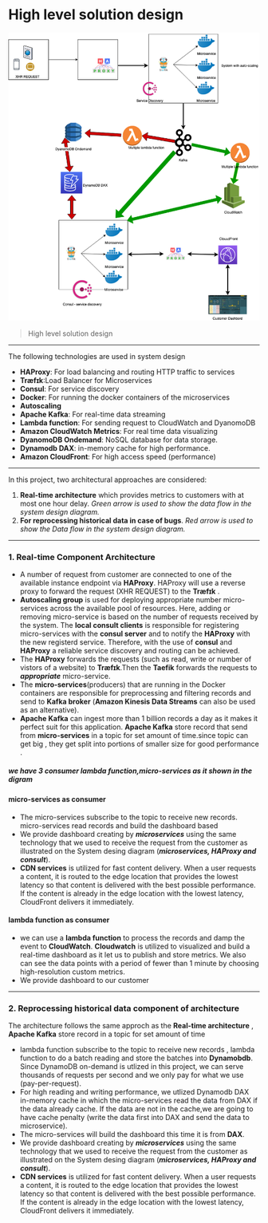 # High level solution design 
![High level solution design](https://github.com/MahiSharew/SEChallenge/blob/master/SystemDesign/SystemDesign.png)
> High level solution design 
---
The following technologies are used in system design
- **HAProxy**: For load balancing and routing HTTP traffic to services
- **Træfɪk**:Load Balancer for Microservices
- **Consul**: For service discovery
- **Docker**: For running the docker containers of the microservices
- **Autoscaling**
- **Apache Kafka**: For real-time data streaming
- **Lambda function**: For sending request to CloudWatch and DyanomoDB 
- **Amazon CloudWatch Metrics**: For real time data visualizing 
- **DyanomoDB Ondemand**: NoSQL database for data storage. 
- **Dynamodb DAX**: in-memory cache for high performance.
- **Amazon CloudFront**: For high access speed (performance)
---
In this project, two architectural approaches are considered:
1. **Real-time architecture** which provides metrics to customers with at most one hour delay. 
 _Green arrow is used to show the data flow in the system design diagram._  
2. **For reprocessing historical data in case of bugs**. 
_Red arrow is used to show the Data flow in the system design diagram._ 
---
### 1. Real-time Component Architecture
- A number of request from customer are connected to one of the available instance endpoint via **HAProxy**. HAProxy will use a reverse proxy to forward the request (XHR REQUEST) to the **Træfɪk** .
- **Autoscaling group** is used for deploying appropriate number micro-services across the available pool of resources. Here, adding or removing micro-service is based on the number of requests received by the system. The  **local consult clients** is responsible for registering micro-services with the **consul server** and to notify the **HAProxy** with the new registerd service. Therefore, with the use of **consul** and **HAProxy** a reliable service discovery and routing can be achieved.
- The **HAProxy** forwards the requests (such as read, write or number of vistors of a website) to **Træfɪk**.Then the **Taefik** forwards the requests to **_appropriate_** micro-service.
- The **micro-services**(producers) that are running in the Docker containers are responsible for preprocessing and filtering records and send to **Kafka broker** (**Amazon Kinesis Data Streams**  can also be used as an alternative).
- **Apache Kafka** can ingest more than 1 billion records a day as it makes it  perfect suit for this application. **Apache Kafka** store record that send from  **micro-services**  in a topic  for set amount of time.since topic can get big ,  they get split into portions of smaller size for good performance . 
##### we have 3 consumer  **lambda function**,**micro-services** as it shown in the digram 
#### **micro-services** as consumer 
- The micro-services subscribe to the topic to receive new records. micro-services read  records and  build the dashboard based 
-  We provide dashboard creating by  **_microservices_** using the same technology that we used to receive the request from the customer as illustrated on the  System desing diagram (**_microservices, HAProxy and consult_**).
- **CDN services** is utilized for fast content delivery.  When a user requests a content, it is routed to the edge location that provides the lowest latency so that content is delivered with the best possible performance. If the content is already in the edge location with the lowest latency, CloudFront delivers it immediately.
#### **lambda function** as consumer 
- we can use a **lambda function** to process the records and damp the event to **CloudWatch**. **Cloudwatch** is utilized to visualized and build a real-time dashboard as it let us to publish and store metrics. We also can see the data points with a period of fewer than 1 minute by choosing high-resolution custom metrics. 
- We provide dashboard to our customer 
---
### 2. Reprocessing historical data component of architecture
The architecture follows the same approch as the **Real-time architecture** , **Apache Kafka**  store record in a topic  for set amount of time
- lambda function  subscribe to the topic to receive new records ,  lambda function to do a batch reading and store the batches into **Dynamobdb**. Since DynamoDB on-demand is utlized in this project, we can serve thousands of requests per second and we only pay for what we use (pay-per-request).
- For high reading and writing performance, we utlized Dynamodb DAX in-memory cache in which the micro-services read the data from DAX if the data already cache. If the data are not in the cache,we are going to have cache penalty (write the data first into DAX and send the data to microservice).
- The micro-services will build the dashboard  this time it is from  **DAX**. 
- We provide dashboard creating by  **_microservices_** using the same technology that we used to receive the request from the customer as illustrated on the  System desing diagram (**_microservices, HAProxy and consult_**).
- **CDN services** is utilized for fast content delivery.  When a user requests a content, it is routed to the edge location that provides the lowest latency so that content is delivered with the best possible performance. If the content is already in the edge location with the lowest latency, CloudFront delivers it immediately.
